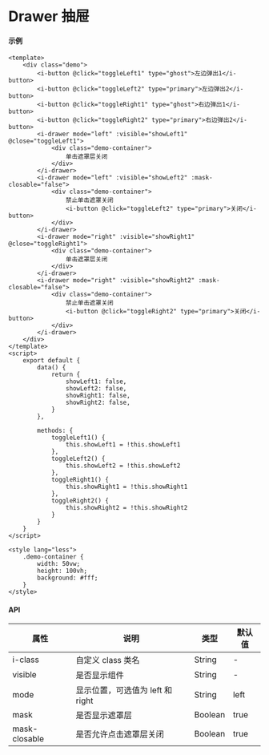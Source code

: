 # Drawer 抽屉
#### 示例
```
<template>
    <div class="demo">
        <i-button @click="toggleLeft1" type="ghost">左边弹出1</i-button>
        <i-button @click="toggleLeft2" type="primary">左边弹出2</i-button>
        <i-button @click="toggleRight1" type="ghost">右边弹出1</i-button>
        <i-button @click="toggleRight2" type="primary">右边弹出2</i-button>
        <i-drawer mode="left" :visible="showLeft1" @close="toggleLeft1">
            <div class="demo-container">
                单击遮罩层关闭
            </div>
        </i-drawer>
        <i-drawer mode="left" :visible="showLeft2" :mask-closable="false">
            <div class="demo-container">
                禁止单击遮罩关闭
                <i-button @click="toggleLeft2" type="primary">关闭</i-button>
            </div>
        </i-drawer>
        <i-drawer mode="right" :visible="showRight1" @close="toggleRight1">
            <div class="demo-container">
                单击遮罩层关闭
            </div>
        </i-drawer>
        <i-drawer mode="right" :visible="showRight2" :mask-closable="false">
            <div class="demo-container">
                禁止单击遮罩关闭
                <i-button @click="toggleRight2" type="primary">关闭</i-button>
            </div>
        </i-drawer>
    </div>
</template>
<script>
    export default {
        data() {
            return {
                showLeft1: false,
                showLeft2: false,
                showRight1: false,
                showRight2: false,
            }
        },

        methods: {
            toggleLeft1() {
                this.showLeft1 = !this.showLeft1
            },
            toggleLeft2() {
                this.showLeft2 = !this.showLeft2
            },
            toggleRight1() {
                this.showRight1 = !this.showRight1
            },
            toggleRight2() {
                this.showRight2 = !this.showRight2
            }
        }
    }
</script>

<style lang="less">
    .demo-container {
        width: 50vw;
        height: 100vh;
        background: #fff;
    }
</style>
```

#### API
| 属性          | 说明                            | 类型    | 默认值 |
|---------------|-------------------------------|---------|--------|
| i-class       | 自定义 class 类名               | String  | -      |
| visible       | 是否显示组件                    | String  | -      |
| mode          | 显示位置，可选值为 left 和 right | String  | left   |
| mask          | 是否显示遮罩层                  | Boolean | true   |
| mask-closable | 是否允许点击遮罩层关闭          | Boolean | true   |
